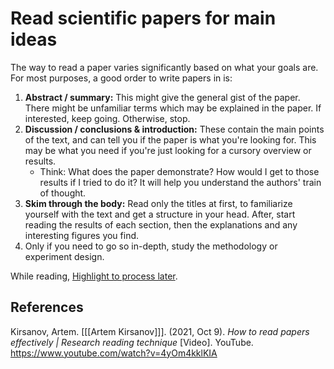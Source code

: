 # Read scientific papers for main ideas

The way to read a paper varies significantly based on what your goals are. For most purposes, a good order to write papers in is:

1. **Abstract / summary:** This might give the general gist of the paper. There might be unfamiliar terms which may be explained in the paper. If interested, keep going. Otherwise, stop.
1. **Discussion / conclusions & introduction:** These contain the main points of the text, and can tell you if the paper is what you're looking for. This may be what you need if you're just looking for a cursory overview or results.
	* Think: What does the paper demonstrate? How would I get to those results if I tried to do it? It will help you understand the authors' train of thought. 
1. **Skim through the body:** Read only the titles at first, to familiarize yourself with the text and get a structure in your head. After, start reading the results of each section, then the explanations and any interesting figures you find.
1. Only if you need to go so in-depth, study the methodology or experiment design.

While reading, [Highlight to process later](Effective%20Highlight.md).

## References
Kirsanov, Artem. \[[[Artem Kirsanov]]\]. (2021, Oct 9). *How to read papers effectively | Research reading technique* \[Video\]. YouTube. https://www.youtube.com/watch?v=4yOm4kklKIA